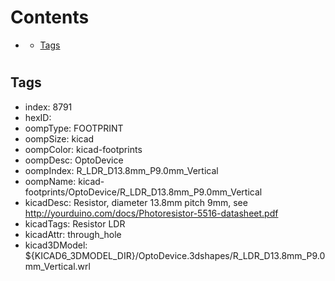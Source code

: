 



Contents
========

* [](#)
	* [Tags](#tags)

# 

## Tags

- index: 8791
- hexID: 
- oompType: FOOTPRINT
- oompSize: kicad
- oompColor: kicad-footprints
- oompDesc: OptoDevice
- oompIndex: R_LDR_D13.8mm_P9.0mm_Vertical
- oompName: kicad-footprints/OptoDevice/R_LDR_D13.8mm_P9.0mm_Vertical
- kicadDesc: Resistor, diameter 13.8mm pitch 9mm, see http://yourduino.com/docs/Photoresistor-5516-datasheet.pdf
- kicadTags: Resistor LDR
- kicadAttr: through_hole
- kicad3DModel: ${KICAD6_3DMODEL_DIR}/OptoDevice.3dshapes/R_LDR_D13.8mm_P9.0mm_Vertical.wrl
